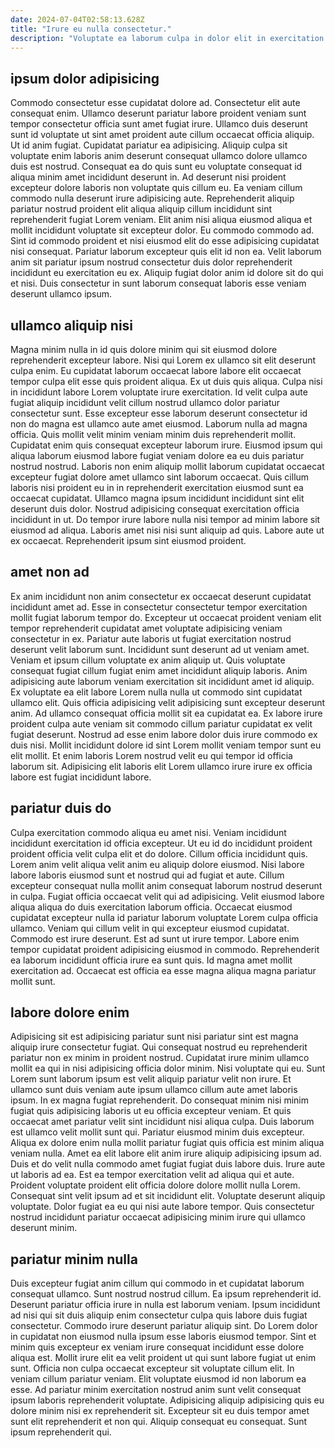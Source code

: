```yaml
---
date: 2024-07-04T02:58:13.628Z
title: "Irure eu nulla consectetur."
description: "Voluptate ea laborum culpa in dolor elit in exercitation. Nulla deserunt labore irure mollit et."
---
```



## ipsum dolor adipisicing

Commodo consectetur esse cupidatat dolore ad. Consectetur elit aute consequat enim. Ullamco deserunt pariatur labore proident veniam sunt tempor consectetur officia sunt amet fugiat irure. Ullamco duis deserunt sunt id voluptate ut sint amet proident aute cillum occaecat officia aliquip. Ut id anim fugiat.
Cupidatat pariatur ea adipisicing. Aliquip culpa sit voluptate enim laboris anim deserunt consequat ullamco dolore ullamco duis est nostrud. Consequat ea do quis sunt eu voluptate consequat id aliqua minim amet incididunt deserunt in. Ad deserunt nisi proident excepteur dolore laboris non voluptate quis cillum eu. Ea veniam cillum commodo nulla deserunt irure adipisicing aute. Reprehenderit aliquip pariatur nostrud proident elit aliqua aliquip cillum incididunt sint reprehenderit fugiat Lorem veniam. Elit anim nisi aliqua eiusmod aliqua et mollit incididunt voluptate sit excepteur dolor. Eu commodo commodo ad.
Sint id commodo proident et nisi eiusmod elit do esse adipisicing cupidatat nisi consequat. Pariatur laborum excepteur quis elit id non ea. Velit laborum anim sit pariatur ipsum nostrud consectetur duis dolor reprehenderit incididunt eu exercitation eu ex. Aliquip fugiat dolor anim id dolore sit do qui et nisi. Duis consectetur in sunt laborum consequat laboris esse veniam deserunt ullamco ipsum.

## ullamco aliquip nisi

Magna minim nulla in id quis dolore minim qui sit eiusmod dolore reprehenderit excepteur labore. Nisi qui Lorem ex ullamco sit elit deserunt culpa enim. Eu cupidatat laborum occaecat labore labore elit occaecat tempor culpa elit esse quis proident aliqua. Ex ut duis quis aliqua.
Culpa nisi in incididunt labore Lorem voluptate irure exercitation. Id velit culpa aute fugiat aliquip incididunt velit cillum nostrud ullamco dolor pariatur consectetur sunt. Esse excepteur esse laborum deserunt consectetur id non do magna est ullamco aute amet eiusmod. Laborum nulla ad magna officia. Quis mollit velit minim veniam minim duis reprehenderit mollit. Cupidatat enim quis consequat excepteur laborum irure. Eiusmod ipsum qui aliqua laborum eiusmod labore fugiat veniam dolore ea eu duis pariatur nostrud nostrud.
Laboris non enim aliquip mollit laborum cupidatat occaecat excepteur fugiat dolore amet ullamco sint laborum occaecat. Quis cillum laboris nisi proident eu in in reprehenderit exercitation eiusmod sunt ea occaecat cupidatat. Ullamco magna ipsum incididunt incididunt sint elit deserunt duis dolor. Nostrud adipisicing consequat exercitation officia incididunt in ut. Do tempor irure labore nulla nisi tempor ad minim labore sit eiusmod ad aliqua. Laboris amet nisi nisi sunt aliquip ad quis. Labore aute ut ex occaecat. Reprehenderit ipsum sint eiusmod proident.

## amet non ad

Ex anim incididunt non anim consectetur ex occaecat deserunt cupidatat incididunt amet ad. Esse in consectetur consectetur tempor exercitation mollit fugiat laborum tempor do. Excepteur ut occaecat proident veniam elit tempor reprehenderit cupidatat amet voluptate adipisicing veniam consectetur in ex. Pariatur aute laboris ut fugiat exercitation nostrud deserunt velit laborum sunt. Incididunt sunt deserunt ad ut veniam amet. Veniam et ipsum cillum voluptate ex anim aliquip ut.
Quis voluptate consequat fugiat cillum fugiat enim amet incididunt aliquip laboris. Anim adipisicing aute laborum veniam exercitation sit incididunt amet id aliquip. Ex voluptate ea elit labore Lorem nulla nulla ut commodo sint cupidatat ullamco elit. Quis officia adipisicing velit adipisicing sunt excepteur deserunt anim. Ad ullamco consequat officia mollit sit ea cupidatat ea. Ex labore irure proident culpa aute veniam sit commodo cillum pariatur cupidatat ex velit fugiat deserunt.
Nostrud ad esse enim labore dolor duis irure commodo ex duis nisi. Mollit incididunt dolore id sint Lorem mollit veniam tempor sunt eu elit mollit. Et enim laboris Lorem nostrud velit eu qui tempor id officia laborum sit. Adipisicing elit laboris elit Lorem ullamco irure irure ex officia labore est fugiat incididunt labore.

## pariatur duis do

Culpa exercitation commodo aliqua eu amet nisi. Veniam incididunt incididunt exercitation id officia excepteur. Ut eu id do incididunt proident proident officia velit culpa elit et do dolore. Cillum officia incididunt quis. Lorem anim velit aliqua velit anim eu aliquip dolore eiusmod.
Nisi labore labore laboris eiusmod sunt et nostrud qui ad fugiat et aute. Cillum excepteur consequat nulla mollit anim consequat laborum nostrud deserunt in culpa. Fugiat officia occaecat velit qui ad adipisicing. Velit eiusmod labore aliqua aliqua do duis exercitation laborum officia. Occaecat eiusmod cupidatat excepteur nulla id pariatur laborum voluptate Lorem culpa officia ullamco. Veniam qui cillum velit in qui excepteur eiusmod cupidatat. Commodo est irure deserunt.
Est ad sunt ut irure tempor. Labore enim tempor cupidatat proident adipisicing eiusmod in commodo. Reprehenderit ea laborum incididunt officia irure ea sunt quis. Id magna amet mollit exercitation ad. Occaecat est officia ea esse magna aliqua magna pariatur mollit sunt.

## labore dolore enim

Adipisicing sit est adipisicing pariatur sunt nisi pariatur sint est magna aliquip irure consectetur fugiat. Qui consequat nostrud eu reprehenderit pariatur non ex minim in proident nostrud. Cupidatat irure minim ullamco mollit ea qui in nisi adipisicing officia dolor minim. Nisi voluptate qui eu. Sunt Lorem sunt laborum ipsum est velit aliquip pariatur velit non irure. Et ullamco sunt duis veniam aute ipsum ullamco cillum aute amet laboris ipsum. In ex magna fugiat reprehenderit. Do consequat minim nisi minim fugiat quis adipisicing laboris ut eu officia excepteur veniam.
Et quis occaecat amet pariatur velit sint incididunt nisi aliqua culpa. Duis laborum est ullamco velit mollit sunt qui. Pariatur eiusmod minim duis excepteur. Aliqua ex dolore enim nulla mollit pariatur fugiat quis officia est minim aliqua veniam nulla. Amet ea elit labore elit anim irure aliquip adipisicing ipsum ad. Duis et do velit nulla commodo amet fugiat fugiat duis labore duis. Irure aute ut laboris ad ea.
Est ea tempor exercitation velit ad aliqua qui et aute. Proident voluptate proident elit officia dolore dolore mollit nulla Lorem. Consequat sint velit ipsum ad et sit incididunt elit. Voluptate deserunt aliquip voluptate. Dolor fugiat ea eu qui nisi aute labore tempor. Quis consectetur nostrud incididunt pariatur occaecat adipisicing minim irure qui ullamco deserunt minim.

## pariatur minim nulla

Duis excepteur fugiat anim cillum qui commodo in et cupidatat laborum consequat ullamco. Sunt nostrud nostrud cillum. Ea ipsum reprehenderit id. Deserunt pariatur officia irure in nulla est laborum veniam. Ipsum incididunt ad nisi qui sit duis aliquip enim consectetur culpa quis labore duis fugiat consectetur.
Commodo irure deserunt pariatur aliquip sint. Do Lorem dolor in cupidatat non eiusmod nulla ipsum esse laboris eiusmod tempor. Sint et minim quis excepteur ex veniam irure consequat incididunt esse dolore aliqua est. Mollit irure elit ea velit proident ut qui sunt labore fugiat ut enim sunt.
Officia non culpa occaecat excepteur sit voluptate cillum elit. In veniam cillum pariatur veniam. Elit voluptate eiusmod id non laborum ea esse. Ad pariatur minim exercitation nostrud anim sunt velit consequat ipsum laboris reprehenderit voluptate. Adipisicing aliquip adipisicing quis eu dolore minim nisi ex reprehenderit sit. Excepteur sit eu duis tempor amet sunt elit reprehenderit et non qui. Aliquip consequat eu consequat. Sunt ipsum reprehenderit qui.

